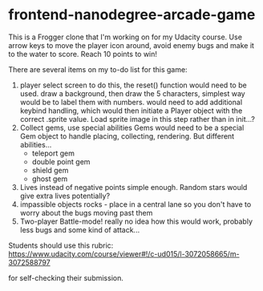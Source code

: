 frontend-nanodegree-arcade-game
===============================

This is a Frogger clone that I'm working on for my Udacity course. Use arrow keys to move the player icon around, avoid enemy bugs and make it to the water to score. Reach 10 points to win!

There are several items on my to-do list for this game:

1. player select screen
    to do this, the reset() function would need to be used. draw a background, then draw the 5 characters, simplest way would be to label them with numbers. would need to 
    add additional keybind handling, which would then initiate a Player object with the correct .sprite value. Load sprite image in this step rather than in init...?
2. Collect gems, use special abilities
    Gems would need to be a special Gem object to handle placing, collecting, rendering. But different abilities... 
    - teleport gem
    - double point gem
    - shield gem
    - ghost gem
3. Lives instead of negative points
    simple enough. Random stars would give extra lives potentially?
4. impassible objects
    rocks - place in a central lane so you don't have to worry about the bugs moving past them
5. Two-player Battle-mode!
    really no idea how this would work, probably less bugs and some kind of attack...

Students should use this rubric: https://www.udacity.com/course/viewer#!/c-ud015/l-3072058665/m-3072588797

for self-checking their submission.
